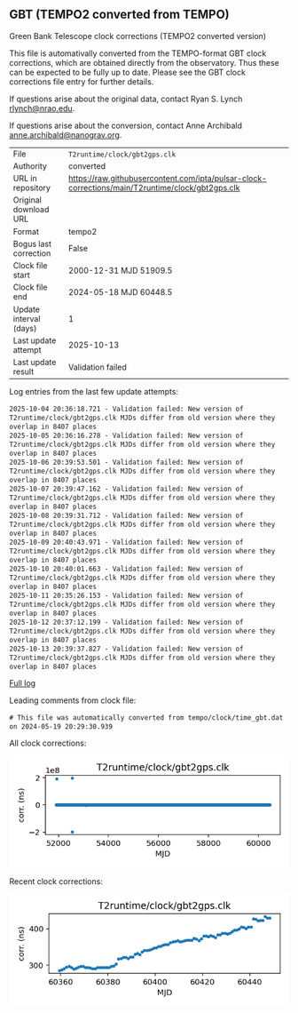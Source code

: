 
## GBT (TEMPO2 converted from TEMPO)

Green Bank Telescope clock corrections (TEMPO2 converted version)

This file is automativally converted from the TEMPO-format GBT
clock corrections, which are obtained directly from the observatory.
Thus these can be expected to be fully up to date. Please see the
GBT clock corrections file entry for further details.

If questions arise about the original data, contact Ryan S. Lynch
<rlynch@nrao.edu>.

If questions arise about the conversion, contact Anne Archibald
<anne.archibald@nanograv.org>.

|     |     |
|:--- |:--- |
| File | `T2runtime/clock/gbt2gps.clk` |
| Authority | converted |
| URL in repository | <https://raw.githubusercontent.com/ipta/pulsar-clock-corrections/main/T2runtime/clock/gbt2gps.clk> |
| Original download URL | <None> |
| Format | tempo2 |
| Bogus last correction | False |
| Clock file start | 2000-12-31 MJD 51909.5 |
| Clock file end | 2024-05-18 MJD 60448.5 |
| Update interval (days) | 1 |
| Last update attempt | 2025-10-13 |
| Last update result | Validation failed |

Log entries from the last few update attempts:
```
2025-10-04 20:36:18.721 - Validation failed: New version of T2runtime/clock/gbt2gps.clk MJDs differ from old version where they overlap in 8407 places
2025-10-05 20:36:16.278 - Validation failed: New version of T2runtime/clock/gbt2gps.clk MJDs differ from old version where they overlap in 8407 places
2025-10-06 20:39:53.501 - Validation failed: New version of T2runtime/clock/gbt2gps.clk MJDs differ from old version where they overlap in 8407 places
2025-10-07 20:39:47.162 - Validation failed: New version of T2runtime/clock/gbt2gps.clk MJDs differ from old version where they overlap in 8407 places
2025-10-08 20:39:31.712 - Validation failed: New version of T2runtime/clock/gbt2gps.clk MJDs differ from old version where they overlap in 8407 places
2025-10-09 20:40:43.971 - Validation failed: New version of T2runtime/clock/gbt2gps.clk MJDs differ from old version where they overlap in 8407 places
2025-10-10 20:40:01.663 - Validation failed: New version of T2runtime/clock/gbt2gps.clk MJDs differ from old version where they overlap in 8407 places
2025-10-11 20:35:26.153 - Validation failed: New version of T2runtime/clock/gbt2gps.clk MJDs differ from old version where they overlap in 8407 places
2025-10-12 20:37:12.199 - Validation failed: New version of T2runtime/clock/gbt2gps.clk MJDs differ from old version where they overlap in 8407 places
2025-10-13 20:39:37.827 - Validation failed: New version of T2runtime/clock/gbt2gps.clk MJDs differ from old version where they overlap in 8407 places
```
[Full log](https://raw.githubusercontent.com/ipta/pulsar-clock-corrections/main/log/T2runtime/clock/gbt2gps.clk.log)

Leading comments from clock file:

    # This file was automatically converted from tempo/clock/time_gbt.dat on 2024-05-19 20:29:30.939



All clock corrections:

![plot of all clock corrections](gbt2gps.clk.png "All corrections")

Recent clock corrections:

![plot of recent clock corrections](gbt2gps.clk.short.png "Recent corrections")


